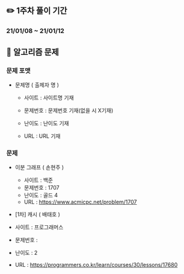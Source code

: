 ## ✏️ 1주차 풀이 기간

### 21/01/08 ~ 21/01/12



## 📒 알고리즘 문제

### 문제 포맷

- 문제명 ( 출제자 명 )

  - 사이트 : 사이트명 기재
  
  - 문제번호 : 문제번호 기재(없을 시 X기재)
  
  - 난이도 : 난이도 기재
  
  - URL : URL 기재
  
    
  

### 문제

- 이분 그래프 ( 손현주 )
  - 사이트 : 백준
  - 문제번호 : 1707
  - 난이도 : 골드 4
  - URL : https://www.acmicpc.net/problem/1707
  
 - [1차] 캐시 ( 배태호 )
  - 사이트 : 프로그래머스
  - 문제번호 : 
  - 난이도 : 2
  - URL : https://programmers.co.kr/learn/courses/30/lessons/17680